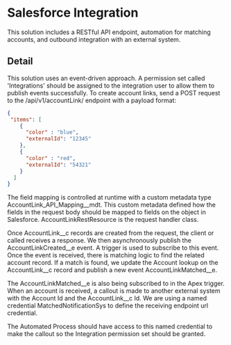 # Salesforce Integration

This solution includes a RESTful API endpoint, automation for matching accounts, and outbound integration with an external system.

## Detail
This solution uses an event-driven approach. A permission set called 'Integrations' should be assigned to the integration user to allow them to publish events successfully.
To create account links, send a POST request to the /api/v1/accountLink/ endpoint with a payload format:
```JSON
{
 "items": [
    {
      "color" : "blue",
      "externalId": "12345"
    },
    {
      "color" : "red",
      "externalId": "54321"
    }
  ]
}
```

The field mapping is controlled at runtime with a custom metadata type AccountLink_API_Mapping__mdt. This custom metadata defined how the fields in the request body should be mapped to fields on the object in Salesforce. AccountLinkRestResource is the request handler class.

Once AccountLink__c records are created from the request, the client or called receives a response. We then asynchronously publish the AccountLinkCreated__e event.
A trigger is used to subscribe to this event. Once the event is received, there is matching logic to find the related account record. If a match is found, we update the Account lookup on the AccountLink__c record and publish a new event AccountLinkMatched__e.

The AccountLinkMatched__e is also being subscribed to in the Apex trigger. When an account is received, a callout is made to another external system with the Account Id and the AccountLink__c Id. We are using a named credential MatchedNotificationSys to define the receiving endpoint url credential. 

The Automated Process should have access to this named credential to make the callout so the Integration permission set should be granted.

